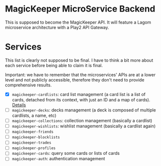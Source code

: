 # MagicKeeper MicroService Backend

This is supposed to become the MagicKeeper API. It will feature a Lagom microservice architecture with a Play2 API Gateway.


# Services 

This list is clearly not supposed to be final. I have to think a bit more about each service before being able to claim it is final.

Important: we have to remember that the microservices' APIs are at a lower level and not publicly accessible, therefore they don't need to provide comprehensive results.

- [x] `magickeeper-cardlists`: card list management (a card list is a list of cards, detached from its context, with just an ID and a map of cards). [Details](magickeeper-cardlists-api/README.md)
- [ ] `magickeeper-decks`: decks management (a deck is composed of multiple cardlists, a name, etc)
- [ ] `magickeeper-collections`: collection management (basically a cardlist)
- [ ] `magickeeper-wishlists`: wishlist management (basically a cardlist again)
- [ ] `magickeeper-friends`
- [ ] `magickeeper-blocklists`
- [ ] `magickeeper-trades`
- [ ] `magickeeper-profiles`
- [ ] `magickeeper-cards`: query some cards or lists of cards
- [ ] `magickeeper-auth`: authentication management